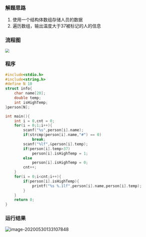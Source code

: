 ### 解题思路

1. 使用一个结构体数组存储人员的数据
2. 遍历数组，输出温度大于37被标记的人的信息

### 流程图

<img src="https://i.loli.net/2020/05/30/xPo3v8y6zHdVjwO.png" style="zoom: 80%;" />

### 程序

```c
#include<stdio.h>
#include<string.h>
#define N 10
struct info{
	char name[20];
	double temp;
	int isHighTemp;
}person[N];

int main(){
    int i = 0,cnt = 0;
    for(i = 0;1;i++){
    	scanf("%s",person[i].name);
    	if(strcmp(person[i].name,"#") == 0)
    		break;
    	scanf("%lf",&person[i].temp);
    	if(person[i].temp>37)
    		person[i].isHighTemp = 1;
    	else
    		person[i].isHighTemp = 0;
    	cnt++;
	}
	for(i = 0;i<cnt;i++){
		if(person[i].isHighTemp){
			printf("%s %.1lf",person[i].name,person[i].temp);
		}
	}
    return 0;
}
```

### 运行结果



![image-20200530133107848](C:\Users\JinXuyang\Desktop\image-20200530133107848.png)